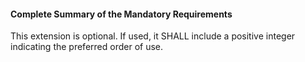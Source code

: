 #### Complete Summary of the Mandatory Requirements

This extension is optional. If used, it SHALL include a positive integer indicating the preferred order of use.